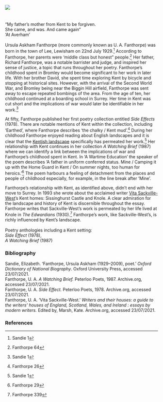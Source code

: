 <a href="https://beta.kent-maps.online"><img src="https://beta.kent-maps.online/juncture/ve-button.png"></a>
<param ve-config title="U. A. Fanthorpe (Ursula Askham Fanthorpe) (1929-2009)" author="Simone Blandford" layout="vtl" 
banner="https://stor.artstor.org/stor/f3590125-3b05-42a0-b365-e33a8735353c" description="Simone Blandford discusses the Kent childhood experience and influence of the author Ursula Askham Fanthorpe.">

<!-- Global Entities -->
<param ve-entity eid="Q215030" aliases="Lewisham">
<param ve-entity eid="Q208201" aliases="Bromley">
<param ve-entity eid="Q6512849" aliases="Lee">
<param ve-entity eid="Q1431935" aliases="Biggin Hill">
<param ve-entity eid="Q24660387" aliases="Sissinghurst Castle">
<param ve-entity eid="Q1285144" aliases="Knole">

<!-- Base map centred on Canterbury -->
<!-- param ve-map center="Q29303" zoom="10" -->
<!-- Base map centred on Knole -->
<param ve-map center="Q1285144" zoom="10">

<!-- Historical map layers -->
<!-- param ve-map-layer active allmaps allmaps-id="09908d6628a5278f" title="OS East Kent 1945" -->
<param ve-map-layer active allmaps allmaps-id="02beda348c553bd7" title="OS SE England 1933">

#

“My father’s mother from Kent to be forgiven.   
She came, and was. And came again”    
‘At Averham’
<br>
<br>
Ursula Askham Fanthorpe (more commonly known as U. A. Fanthorpe) was born in the town of Lee, Lewisham on 22nd July 1929.[^ref1]   According to Fanthorpe, her parents were ‘middle class but honest” people.[^ref2]  Her father, Richard Fanthorpe, was a notable barrister and judge, and inspired her sense of justice, a topic that runs throughout her poetry. Fanthorpe’s childhood spent in Bromley would become significant to her work in later life. With her brother David, she spent time exploring Kent by bicycle and stopping at historical sites. However, with the arrival of the Second World War, and Bromley being near the Biggin Hill airfield, Fanthorpe was sent away to escape repeated bombings of the area. From the age of ten, her childhood continued at a boarding school in Surrey. Her time in Kent was cut short and the implications of war would later be identifiable in her work.[^ref3] 
<param ve-image url="https://upload.wikimedia.org/wikipedia/commons/e/e4/Royal_Air_Force-_the_Air_Training_Corps%2C_1941-1945._CH9567.jpg" label="Cadets of No 228 Bromley Squadron ATC receive instruction in firing the .303 Lee-Enfield rifle on the firing range at RAF Biggin Hill, Kent." attribution="Miller (P/O), Royal Air Force official photographer, Public domain, via Wikimedia Commons">
<param ve-map center="Q6512849" zoom="15">

At fifty, Fanthorpe published her first poetry collection entitled _Side Effects_ (1978). There are notable mentions of Kent within the collection, including ‘Earthed’, where Fanthorpe describes ‘the chalky / Kent mud’.[^ref4]  During her childhood Fanthorpe enjoyed reading about English landscapes and it is clear that the [Kentish landscape](/landscape/kentish-landscapes/) specifically has permeated her work.[^ref5]  Her relationship with Kent continues in her collection _A Watching Brief_ (1987) where we can identify a link between the implications of war and Fanthorpe’s childhood spent in Kent. In ‘A Wartime Education’ the speaker of the poem describes ‘A father in uniform conferred status. Mine / Camping it up with the Home Guard in Kent / On summer nights, too human for heroics.’[^ref6]  The poem harbours a feeling of detachment from the places and people of childhood especially, for example, in the line break after ‘Mine’. 
<param ve-image url="https://upload.wikimedia.org/wikipedia/commons/d/d5/King_George_VI_talking_to_a_member_of_the_Home_Guard_during_an_inspection_in_Kent%2C_10_August_1940._H2936.jpg" label="King George VI talking to a member of the Home Guard during an inspection in North Kent, 10 August 1940." attribution="Imperial War Museum, Horton (Capt), War Office official photographer, Public domain, via Wikimedia Commons">
<param ve-map center="Q208201" zoom="15">

Fanthorpe’s relationship with Kent, as identified above, didn’t end with her move to Surrey. In 1993 she wrote about the acclaimed writer [Vita Sackville-West](/20c/20c-sackville-west-biography)’s Kent homes: Sissinghurst Castle and Knole. A clear admiration for the landscape and history of Kent is discernible throughout the essay. Fanthorpe writes that Sackville-West’s work is permeated by her life lived at Knole in _The Edwardians_ (1930).[^ref7]  Fanthorpe’s work, like Sackville-West’s, is richly influenced by Kent’s landscape. 
<br>
<br>
Poetry anthologies including a Kent setting:   
_Side Effect_ (1978),   
_A Watching Brief_ (1987)   
<param ve-image url="https://upload.wikimedia.org/wikipedia/commons/a/a9/SISSINGHURST_CASTLE_GARDEN_The_Prospect_Tower_and_lawn.JPG" label="Sissinghurst Castle Garden, The Prospect Tower and Lawn" attribution="HARTLEPOOLMARINA2014, CC BY-SA 4.0, via Wikimedia Commons">
<param ve-map center="Q24660387" zoom="15">

### Bibliography 

Sandie, Elizabeth. ‘Fanthorpe, Ursula Askham (1929–2009), poet.’ _Oxford Dictionary of National Biography_. Oxford University Press, accessed 23/07/2021.      
Fanthorpe, U. A. _A Watching Brief._ Peterloo Poets, 1987. Archive.org, accessed 23/07/2021.   
Fanthorpe, U. A. _Side Effect._ Peterloo Poets, 1978. Archive.org, accessed 23/07/2021.   
Fanthorpe, U. A. ‘Vita Sackville-West.’ _Writers and their houses: a guide to the writers' houses of England, Scotland, Wales, and Ireland : essays by modern writers._ Edited by, Marsh, Kate. Archive.org, accessed 23/07/2021.   
<param ve-image url="https://upload.wikimedia.org/wikipedia/commons/1/1a/Saint_George_and_the_Dragon_by_Paolo_Uccello_%28London%29_01.jpg" label="Saint George and the Dragon, used on the front cover of 'Side Effects'" attribution="Paolo Uccello, Public domain, via Wikimedia Commons">

### References

[^ref1]: Sandie 1 
[^ref2]: Fanthorpe 64
[^ref3]: Sandie 1
[^ref4]: Fanthorpe 26
[^ref5]: Sandie 1
[^ref6]: Fanthorpe 29
[^ref7]: Fanthorpe 339 


